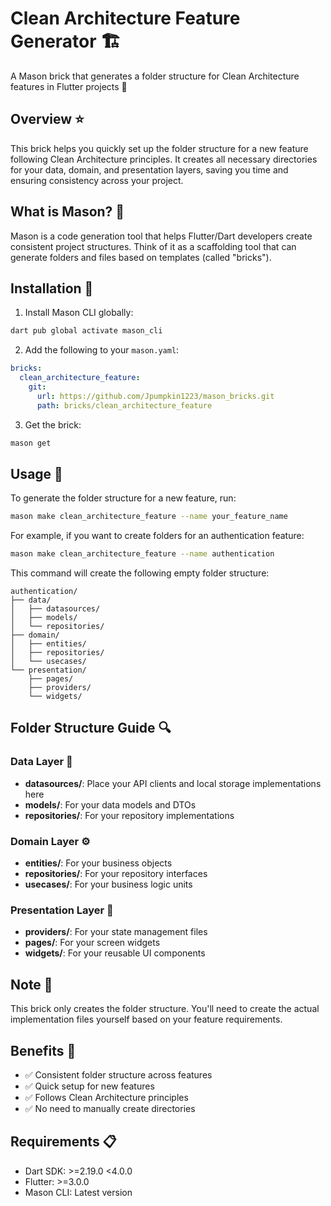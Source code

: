 # Clean Architecture Feature Generator 🏗️

A Mason brick that generates a folder structure for Clean Architecture features in Flutter projects 🎯

## Overview ⭐
This brick helps you quickly set up the folder structure for a new feature following Clean Architecture principles. It creates all necessary directories for your data, domain, and presentation layers, saving you time and ensuring consistency across your project.

## What is Mason? 🤔
Mason is a code generation tool that helps Flutter/Dart developers create consistent project structures. Think of it as a scaffolding tool that can generate folders and files based on templates (called "bricks").

## Installation 🚀
1. Install Mason CLI globally:
```bash
dart pub global activate mason_cli
```

2. Add the following to your `mason.yaml`:
```yaml
bricks:
  clean_architecture_feature:
    git:
      url: https://github.com/Jpumpkin1223/mason_bricks.git
      path: bricks/clean_architecture_feature
```

3. Get the brick:
```bash
mason get
```

## Usage 📝
To generate the folder structure for a new feature, run:
```bash
mason make clean_architecture_feature --name your_feature_name
```

For example, if you want to create folders for an authentication feature:
```bash
mason make clean_architecture_feature --name authentication
```

This command will create the following empty folder structure:
```
authentication/
├── data/
│   ├── datasources/
│   ├── models/
│   └── repositories/
├── domain/
│   ├── entities/
│   ├── repositories/
│   └── usecases/
└── presentation/
    ├── pages/
    ├── providers/
    └── widgets/
```

## Folder Structure Guide 🔍
### Data Layer 💾
- **datasources/**: Place your API clients and local storage implementations here
- **models/**: For your data models and DTOs
- **repositories/**: For your repository implementations

### Domain Layer ⚙️
- **entities/**: For your business objects
- **repositories/**: For your repository interfaces
- **usecases/**: For your business logic units

### Presentation Layer 🎨
- **providers/**: For your state management files
- **pages/**: For your screen widgets
- **widgets/**: For your reusable UI components

## Note 📝
This brick only creates the folder structure. You'll need to create the actual implementation files yourself based on your feature requirements.

## Benefits 🌟
- ✅ Consistent folder structure across features
- ✅ Quick setup for new features
- ✅ Follows Clean Architecture principles
- ✅ No need to manually create directories

## Requirements 📋
- Dart SDK: >=2.19.0 <4.0.0
- Flutter: >=3.0.0
- Mason CLI: Latest version
